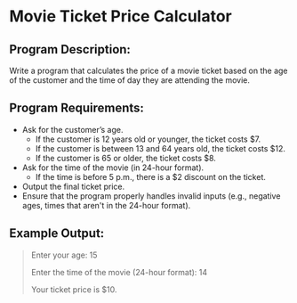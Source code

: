 # Movie Ticket Price Calculator

## Program Description:  
Write a program that calculates the price of a movie ticket based on the age of the customer and the time of day they are attending the movie.

## Program Requirements:
- Ask for the customer’s age.
  - If the customer is 12 years old or younger, the ticket costs $7.
  - If the customer is between 13 and 64 years old, the ticket costs $12.
  - If the customer is 65 or older, the ticket costs $8.
- Ask for the time of the movie (in 24-hour format).
  - If the time is before 5 p.m., there is a $2 discount on the ticket.
- Output the final ticket price.
- Ensure that the program properly handles invalid inputs (e.g., negative ages, times that aren't in the 24-hour format).
 
## Example Output:
>Enter your age: 15
>
>Enter the time of the movie (24-hour format): 14
>
>Your ticket price is $10.

